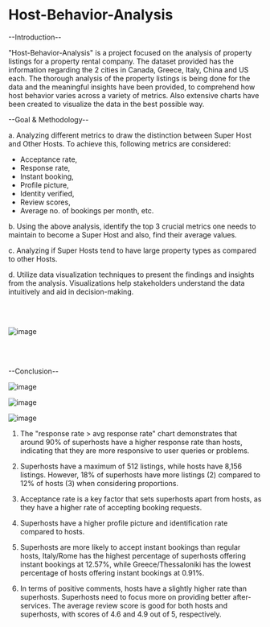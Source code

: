 # Host-Behavior-Analysis
                                         

--Introduction--

"Host-Behavior-Analysis" is a project focused on the analysis of property listings for a property rental company. 
The dataset provided has the information regarding the 2 cities in Canada, Greece, Italy, China and US each. The thorough analysis of the property listings is being done for the data and the meaningful insights have been provided, to comprehend how host behavior varies across a variety of metrics. Also extensive charts have been created to visualize the data in the best possible way.

--Goal & Methodology--

a. Analyzing different metrics to draw the distinction between Super Host and Other Hosts. To achieve this, following metrics are considered:

- Acceptance rate, 
- Response rate, 
- Instant booking,
- Profile picture, 
- Identity verified, 
- Review scores, 
- Average no. of bookings per month, etc.

b. Using the above analysis, identify the top 3 crucial metrics one needs to maintain to become a Super Host and also, find their average values.

c. Analyzing if Super Hosts tend to have large property types as compared to other Hosts.

d. Utilize data visualization techniques to present the findings and insights from the analysis. Visualizations help stakeholders understand the data intuitively and aid in decision-making.

<br>
<br>

![image](https://github.com/abhishekm9396/Host-Behavior-Analysis/assets/126942017/174da553-5521-4209-8271-bc15f4567e37)

<br>
<br>

--Conclusion--
<br>

![image](https://github.com/abhishekm9396/Host-Behavior-Analysis/assets/126942017/479fbcdd-e99b-4721-a5b0-48507b881e26)
<br>

![image](https://github.com/abhishekm9396/Host-Behavior-Analysis/assets/126942017/aa729f1f-9162-4dcb-bf99-35a9c43b1d45)
<br>

![image](https://github.com/abhishekm9396/Host-Behavior-Analysis/assets/126942017/440bc1ce-e1c7-4e8e-a06c-11fa6a8bf3e8)
<br>


1. The "response rate > avg response rate" chart demonstrates that around 90% of superhosts have a higher response rate than hosts, indicating that they are more responsive to user queries or problems.

2. Superhosts have a maximum of 512 listings, while hosts have 8,156 listings. However, 18% of superhosts have more listings (2) compared to 12% of hosts (3) when considering proportions.

3. Acceptance rate is a key factor that sets superhosts apart from hosts, as they have a higher rate of accepting booking requests.

4. Superhosts have a higher profile picture and identification rate compared to hosts.

5. Superhosts are more likely to accept instant bookings than regular hosts, Italy/Rome has the highest percentage of superhosts offering instant bookings at 12.57%, while Greece/Thessaloniki has the lowest percentage of hosts offering instant bookings at 0.91%.

6. In terms of positive comments, hosts have a slightly higher rate than superhosts. Superhosts need to focus more on providing better after-services. The average review score is good for both hosts and superhosts, with scores of 4.6 and 4.9 out of 5, respectively.

